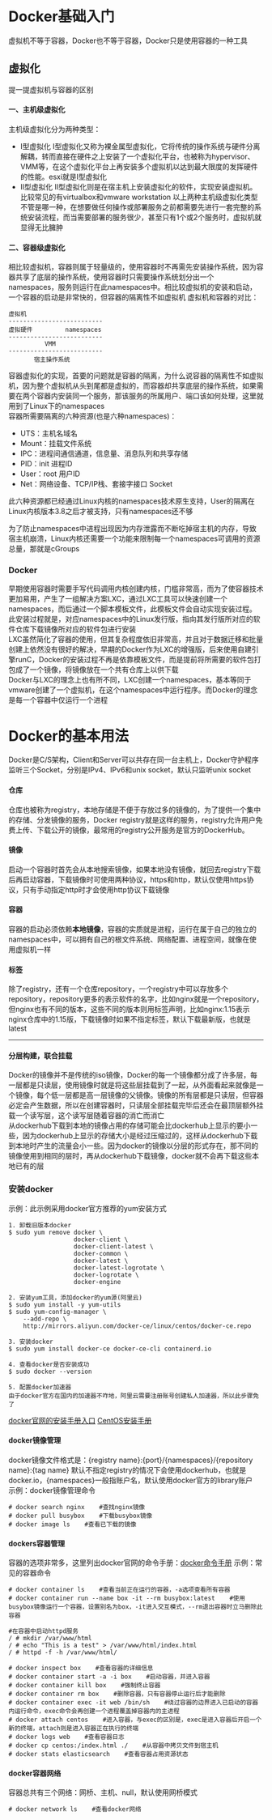 Docker基础入门
=============
虚拟机不等于容器，Docker也不等于容器，Docker只是使用容器的一种工具

虚拟化
------
提一提虚拟机与容器的区别

#### 一、主机级虚拟化
主机级虚拟化分为两种类型：
  - Ⅰ型虚拟化
  	Ⅰ型虚拟化又称为裸金属型虚拟化，它将传统的操作系统与硬件分离解耦，转而直接在硬件之上安装了一个虚拟化平台，也被称为hypervisor、VMM等，在这个虚拟化平台上再安装多个虚拟机以达到最大限度的发挥硬件的性能。esxi就是Ⅰ型虚拟化
  - Ⅱ型虚拟化
  	Ⅱ型虚拟化则是在宿主机上安装虚拟化的软件，实现安装虚拟机。比较常见的有virtualbox和vmware workstation
以上两种主机级虚拟化类型不管是哪一种，在想要做任何操作或部署服务之前都需要先进行一套完整的系统安装流程，而当需要部署的服务很少，甚至只有1个或2个服务时，虚拟机就显得无比臃肿

#### 二、容器级虚拟化
相比较虚拟机，容器则属于轻量级的，使用容器时不再需先安装操作系统，因为容器共享了底层的操作系统，使用容器时只需要操作系统划分出一个namespaces，服务则运行在此namespaces中。相比较虚拟机的安装和启动，一个容器的启动是非常快的，但容器的隔离性不如虚拟机
虚拟机和容器的对比：
```shell
虚拟机
--------------------------
虚拟硬件         namespaces
--------------------------
          VMM
--------------------------
       宿主操作系统
```
容器虚拟化的实现，首要的问题就是容器的隔离，为什么说容器的隔离性不如虚拟机，因为整个虚拟机从头到尾都是虚拟的，而容器却共享底层的操作系统，如果需要在两个容器内安装同一个服务，那该服务的所属用户、端口该如何处理，这里就用到了Linux下的namespaces <br/>
容器所需要隔离的六种资源(也是六种namespaces)：
* UTS：主机名域名
* Mount：挂载文件系统
* IPC：进程间通信通道，信息量、消息队列和共享存储
* PID：init 进程ID
* User：root 用户ID
* Net：网络设备、TCP/IP栈、套接字接口 Socket

此六种资源都已经通过Linux内核的namespaces技术原生支持，User的隔离在Linux内核版本3.8之后才被支持，只有namespaces还不够 <br />

为了防止namespaces中进程出现因为内存泄露而不断吃掉宿主机的内存，导致宿主机崩溃，Linux内核还需要一个功能来限制每一个namespaces可调用的资源总量，那就是cGroups

### Docker
早期使用容器时需要手写代码调用内核创建内核，门槛非常高，而为了使容器技术更加易用，产生了一组解决方案LXC，通过LXC工具可以快速创建一个namespaces，而后通过一个脚本模板文件，此模板文件会自动实现安装过程。此安装过程就是，对应namespaces中的Linux发行版，指向其发行版所对应的软件仓库下载镜像所对应的软件包进行安装 <br />
LXC虽然简化了容器的使用，但其复杂程度依旧非常高，并且对于数据迁移和批量创建上依然没有很好的解决，早期的Docker作为LXC的增强版，后来使用自建引擎runC，Docker的安装过程不再是依靠模板文件，而是提前将所需要的软件包打包成了一个镜像，将镜像放在一个共有仓库上以供下载 <br />
Docker与LXC的理念上也有所不同，LXC创建一个namespaces，基本等同于vmware创建了一个虚拟机，在这个namespaces中运行程序。而Docker的理念是每一个容器中仅运行一个进程

Docker的基本用法
===============
Docker是C/S架构，Client和Server可以共存在同一台主机上，Docker守护程序监听三个Socket，分别是IPv4、IPv6和unix socket，默认只监听unix socket

#### 仓库
仓库也被称为registry，本地存储是不便于存放过多的镜像的，为了提供一个集中的存储、分发镜像的服务，Docker registry就是这样的服务，registry允许用户免费上传、下载公开的镜像，最常用的registry公开服务是官方的DockerHub。

#### 镜像
启动一个容器时首先会从本地搜索镜像，如果本地没有镜像，就回去registry下载后再启动容器，下载镜像时可使用两种协议，https和http，默认仅使用https协议，只有手动指定http时才会使用http协议下载镜像

#### 容器
容器的启动必须依赖**本地镜像**，容器的实质就是进程，运行在属于自己的独立的namespaces中，可以拥有自己的根文件系统、网络配置、进程空间，就像在使用虚拟机一样

#### 标签
除了registry，还有一个仓库repository，一个registry中可以存放多个repository，repository更多的表示软件的名字，比如nginx就是一个repository，但nginx也有不同的版本，这些不同的版本则用标签声明，比如nginx:1.15表示nginx仓库中的1.15版，下载镜像时如果不指定标签，默认下载最新版，也就是latest

---------

#### 分层构建，联合挂载
Docker的镜像并不是传统的iso镜像，Docker的每一个镜像都分成了许多层，每一层都是只读层，使用镜像时就是将这些层挂载到了一起，从外面看起来就像是一个镜像，每个低一层都是高一层镜像的父镜像。镜像的所有层都是只读层，但容器必定会产生数据，所以在创建容器时，只读层全部挂载完毕后还会在最顶层额外挂载一个读写层，这个读写层随着容器的消亡而消亡 <br />
从dockerhub下载到本地的镜像占用的存储可能会比dockerhub上显示的要小一些，因为dockerhub上显示的存储大小是经过压缩过的，这样从dockerhub下载到本地时产生的流量会小一些。因为docker的镜像以分层的形式存在，那不同的镜像使用到相同的层时，再从dockerhub下载镜像，docker就不会再下载这些本地已有的层

### 安装docker
示例：此示例采用docker官方推荐的yum安装方式
```shell
1. 卸载旧版本docker
$ sudo yum remove docker \
                  docker-client \
                  docker-client-latest \
                  docker-common \
                  docker-latest \
                  docker-latest-logrotate \
                  docker-logrotate \
                  docker-engine

2. 安装yum工具，添加docker的yum源(阿里云)
$ sudo yum install -y yum-utils
$ sudo yum-config-manager \
    --add-repo \
    http://mirrors.aliyun.com/docker-ce/linux/centos/docker-ce.repo

3. 安装docker
$ sudo yum install docker-ce docker-ce-cli containerd.io

4. 查看docker是否安装成功
$ sudo docker --version

5. 配置docker加速器
由于docker官方在国内的加速器不咋地，阿里云需要注册账号创建私人加速器，所以此步骤免了
```
[docker官网的安装手册入口](https://docs.docker.com/get-docker/)
[CentOS安装手册](https://docs.docker.com/engine/install/centos/)

#### docker镜像管理
docker镜像文件格式是：{registry name}:{port}/{namespaces}/{repository name}:{tag name}
默认不指定registry的情况下会使用dockerhub，也就是docker.io，{namespaces}一般指账户名，默认使用docker官方的library账户 <br />
示例：docker镜像管理命令
```shell
# docker search nginx    #查找nginx镜像
# docker pull busybox    #下载busybox镜像
# docker image ls    #查看已下载的镜像
```

#### dockers容器管理
容器的选项非常多，这里列出docker官网的命令手册：[docker命令手册](https://docs.docker.com/engine/reference/run/)
示例：常见的容器命令
```shell
# docker container ls    #查看当前正在运行的容器，-a选项查看所有容器
# docker container run --name box -it --rm busybox:latest    #使用busybox镜像运行一个容器，设置别名为box，-it进入交互模式，--rm退出容器时立马删除此容器

#在容器中启动httpd服务
/ # mkdir /var/www/html
/ # echo "This is a test" > /var/www/html/index.html
/ # httpd -f -h /var/www/html/

# docker inspect box    #查看容器的详细信息
# docker container start -a -i box    #启动容器，并进入容器
# docker container kill box    #强制终止容器
# docker container rm box    #删除容器，只有容器停止运行后才能删除
# docker container exec -it web /bin/sh    #绕过容器的边界进入已启动的容器内运行命令，exec命令会再创建一个进程覆盖掉容器内的主进程
# docker attach centos    #进入容器，与exec的区别是，exec是进入容器后开启一个新的终端，attach则是进入容器正在执行的终端
# docker logs web    #查看容器日志
# docker cp centos:/index.html ./    #从容器中拷贝文件到宿主机
# docker stats elasticsearch    #查看容器占用资源状态
```

#### docker容器网络
容器总共有三个网络：网桥、主机、null，默认使用网桥模式
```shell
# docker network ls    #查看docker网络
```
